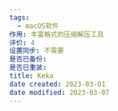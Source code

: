 ```yaml
---
tags:
  - macOS软件
作用: 丰富格式的压缩解压工具
评价: 4
设置同步: 不需要
是否已备份:
是否已重装:
title: Keka
date created: 2023-03-01
date modified: 2023-03-07
---
```

